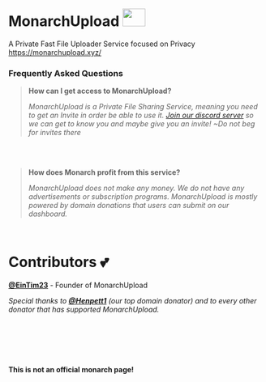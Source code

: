 # MonarchUpload <img src="https://dash.monarchupload.cc/favicon.png" width="45px" height="35px"> 
A Private Fast File Uploader Service focused on Privacy
https://monarchupload.xyz/

### Frequently Asked Questions
> **How can I get access to MonarchUpload?**
> 
> *MonarchUpload is a Private File Sharing Service, meaning you need to get an Invite in order be able to use it. [Join our discord server](https://discord.gg/argosupload) so we can get to know you and maybe give you an invite! ~Do not beg for invites there*
<br>
<br>


> **How does Monarch profit from this service?**
> 
> *MonarchUpload does not make any money. We do not have any advertisements or subscription programs. MonarchUpload is mostly powered by domain donations that users can submit on our dashboard.*

<br>

# Contributors 💕
**[@EinTim23](https://github.com/EinTim23)** - Founder of MonarchUpload

*Special thanks to **[@Henpett1](https://github.com/henpett1)** (our top domain donator) and to every other donator that has supported MonarchUpload.*

<br>
<br>
<br>
<br>

#### This is __not__ an official monarch page!
